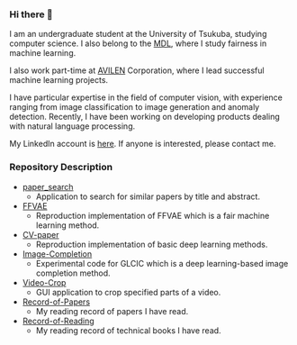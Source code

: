### Hi there 👋

I am an undergraduate student at the University of Tsukuba, studying computer science. I also belong to the [MDL](https://www.mdl.cs.tsukuba.ac.jp/), where I study fairness in machine learning.


I also work part-time at [AVILEN](https://avilen.co.jp/) Corporation, where I lead successful machine learning projects.

I have particular expertise in the field of computer vision, with experience ranging from image classification to image generation and anomaly detection. Recently, I have been working on developing products dealing with natural language processing.


My LinkedIn account is [here](https://www.linkedin.com/in/nozomu-koujiguchi-a9142b26a/). If anyone is interested, please contact me.

### Repository Description
- [paper_search](https://github.com/nomnomnonono/paper-search)
  - Application to search for similar papers by title and abstract.
- [FFVAE](https://github.com/nomnomnonono/FFVAE)
  - Reproduction implementation of FFVAE which is a fair machine learning method.
- [CV-paper](https://github.com/nomnomnonono/CV-paper)
  - Reproduction implementation of basic deep learning methods.
- [Image-Completion](https://github.com/nomnomnonono/Image-Completion)
  - Experimental code for GLCIC which is a deep learning-based image completion method.
- [Video-Crop](https://github.com/nomnomnonono/Video-Crop)
  - GUI application to crop specified parts of a video.
- [Record-of-Papers](https://github.com/nomnomnonono/Record-of-Papers)
  - My reading record of papers I have read.
- [Record-of-Reading](https://github.com/nomnomnonono/Record-of-Reading)
  - My reading record of technical books I have read.

